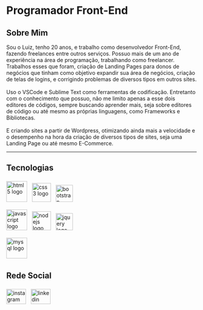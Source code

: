 <h1 align="left">Programador Front-End</h1>
<h2 align="left">Sobre Mim</h2>

Sou o Luiz, tenho 20 anos, e trabalho como desenvolvedor Front-End, fazendo freelances entre outros serviços. Possuo mais de um ano de experiência na área de programação, trabalhando como freelancer. Trabalhos esses que foram, criação de Landing Pages para donos de negócios que tinham como objetivo expandir sua área de negócios, criação de telas de logins, e corrigindo problemas de diversos tipos em outros sites.
<br>
<br>
Uso o VSCode e Sublime Text como ferramentas de codificação. Entretanto com o conhecimento que possuo, não me limito apenas a esse dois editores de códigos, sempre buscando aprender mais, seja sobre editores de código ou até mesmo as próprias linguagens, como Frameworks e Bibliotecas.
<br>
<br>
E criando sites a partir de Wordpress, otimizando ainda mais a velocidade e o desempenho na hora da criação de diversos tipos de sites, seja uma Landing Page ou até mesmo E-Commerce.
<hr>

<h2 align="left">Tecnologias</h2>

###

<div align="left">
  <img src="https://cdn.jsdelivr.net/gh/devicons/devicon/icons/html5/html5-original.svg" height="55" alt="html5 logo"  />
  <img width="5" />
  <img src="https://cdn.jsdelivr.net/gh/devicons/devicon/icons/css3/css3-original.svg" height="50" alt="css3 logo"  />
  <img width="5" />
  <img src="https://cdn.jsdelivr.net/gh/devicons/devicon/icons/bootstrap/bootstrap-original.svg" height="45" alt="bootstrap logo"  />
  <img width="5" />
  <br>
  <br>
  <img src="https://cdn.jsdelivr.net/gh/devicons/devicon/icons/javascript/javascript-original.svg" height="55" alt="javascript logo"  />
  <img width="5" />
  <img src="https://cdn.jsdelivr.net/gh/devicons/devicon/icons/nodejs/nodejs-original.svg" height="50" alt="nodejs logo"  />
  <img width="5" />
  <img src="https://cdn.jsdelivr.net/gh/devicons/devicon/icons/jquery/jquery-original.svg" height="45" alt="jquery logo"  />
  <img width="5" />
  <br>
  <br>
  <img src="https://cdn.jsdelivr.net/gh/devicons/devicon/icons/mysql/mysql-original.svg" height="55" alt="mysql logo"  />
  <img width="5" />
</div>

###


<h2 align="left">Rede Social</h2>

###

<div align="left">
  <a href="https://www.instagram.com/devluizsilva/"><img src="https://raw.githubusercontent.com/maurodesouza/profile-readme-generator/master/src/assets/icons/social/instagram/default.svg" width="52" height="40" alt="instagram logo"  /></a>
  <img width="5">
  <a href="https://www.linkedin.com/in/devluizpessa/"><img src="https://raw.githubusercontent.com/maurodesouza/profile-readme-generator/master/src/assets/icons/social/linkedin/default.svg" width="52" height="40" alt="linkedin logo"  /></a>
</div>
